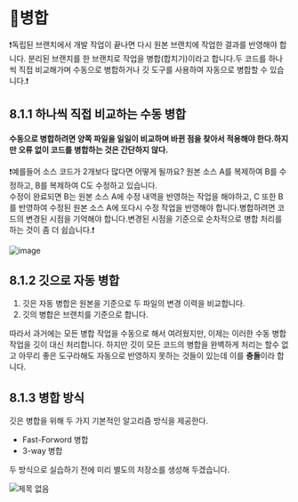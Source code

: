 # 📌병합
❗독립된 브랜치에서 개발 작업이 끝나면 다시 원본 브랜치에 작업한 결과를 반영해야 합니다. 분리된 브랜치를 한 브랜치로 작업을 병합(합치기)이라고 합니다.두 코드를 하나씩 직접 비교해가며 수동으로 병합하거나 깃 도구를 사용하여 자동으로 병합할 수 있습니다.❗

## 8.1.1 하나씩 직접 비교하는 수동 병합
#### 수동으로 병합하려면 양쪽 파일을 일일이 비교하며 바뀐 점을 찾아서 적용해야 한다.하지만 오류 없이 코드를 병합하는 것은 간단하지 않다. <br>
❗예를들어 소스 코드가 2개보다 많다면 어떻게 될까요? 원본 소스 A를 복제하여 B를 수정하고, B를 복제하여 C도 수정하고 있습니다.<br>
수정이 완료되면 B는 원본 소스 A에 수정 내역을 반영하는 작업을 해야하고, C 또한 B를 반영하여 수정된 원본 소스 A에 또다시 수정 작업을 반영해야 합니다.병합하려면 코드의 변경된 시점을 기억해야 합니다.변경된 시점을 기준으로 순차적으로 병합 처리를 하는 것이 좀 더 쉽습니다.❗ <br>

![image](https://user-images.githubusercontent.com/105197524/200317261-770b1de7-a2cb-47fc-bb13-4209cc696593.png)

## 8.1.2 깃으로 자동 병합

1. 깃은 자동 병합은 원본을 기준으로 두 파일의 변경 이력을 비교합니다. <br>
2. 깃의 병합은 브랜치를 기준으로 합니다. <br>

따라서 과거에는 모든 병합 작업을 수동으로 해서 여려웠지만, 이제는 이러한 수동 병합 작업을 깃이 대신 처리합니다. 하지만 깃이 모든 코드의 병합을 완벽하게 처리는 할수 없고 아무리 좋은 도구라해도 자동으로 반영하지 못하는 것들이 있는데 이를 **충돌**이라 합니다.

## 8.1.3 병합 방식
깃은 병합을 위해 두 가지 기본적인 알고리즘 방식을 제공한다.
- Fast-Forword 병합
- 3-way 병합

두 방식으로 실습하기 전에 미리 별도의 저장소를 생성해 두겠습니다.

![제목 없음](https://user-images.githubusercontent.com/105197524/200338767-50a1d7b6-84e1-4e58-9d4b-c348dcb7e216.png)
